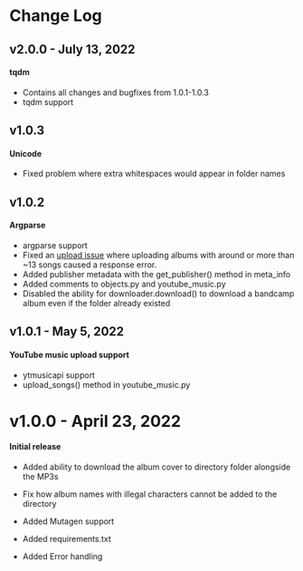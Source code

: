 # Change Log 

## v2.0.0 - July 13, 2022
#### tqdm 
- Contains all changes and bugfixes from 1.0.1-1.0.3
- tqdm support 

## v1.0.3 
#### Unicode 
- Fixed problem where extra whitespaces would appear in folder names 

## v1.0.2 
#### Argparse

- argparse support
- Fixed an <a href="https://github.com/sigma67/ytmusicapi/issues/6">upload issue</a> where uploading albums with around or more than ~13 songs caused a response error. 
- Added publisher metadata with the get_publisher() method in meta_info
- Added comments to objects.py and youtube_music.py 
- Disabled the ability for downloader.download() to download a bandcamp album even if the folder already existed

## v1.0.1 - May 5, 2022
#### YouTube music upload support

- ytmusicapi support
- upload_songs() method in youtube_music.py 


# v1.0.0 - April 23, 2022
#### Initial release 

- Added ability to download the album cover to directory folder alongside the MP3s 

- Fix how album names with illegal characters cannot be added to the directory 

- Added Mutagen support 

- Added requirements.txt

- Added Error handling 



